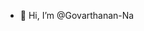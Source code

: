 - 👋 Hi, I’m @Govarthanan-Na

<!---
Govarthanan-Na/Govarthanan-Na is a ✨ special ✨ repository because its `README.md` (this file) appears on your GitHub profile.
You can click the Preview link to take a look at your changes.
--->

